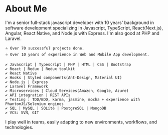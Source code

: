 # About Me

I'm a senior full-stack javascript developer with 10 years' background in software development specializing in Javascript, TypeScript, React(Next.js), Angular, React Native, and Node.js with Express. I'm also good at PHP and Laravel.
```
⭐️ Over 70 successful projects done.
⭐️ Over 10 years of experience in Web and Mobile App development.
```

```
✔️ Javascript | Typescript | PHP | HTML | CSS | Bootstrap
✔️ React | Redux | Redux toolkit
✔️ React Native
✔️ Hooks | Styled components(Ant-Design, Material UI)
✔️ Node.js | Express
✔️ Laravel Framework
✔️ Microservices | Cloud Services(Amazon, Google, Azure)
✔️ API integration | REST APIs
✔️ Testing : TDD/BDD, karma, jasmine, mocha + experience with PhantomJS/Selenium engines
✔️ SQL | MySQL | SQLite | PostgreSQL | MongoDB
✔️ VCS: SVN, GIT
```


I play well in teams, easily adapting to new environments, workflows, and technologies.
